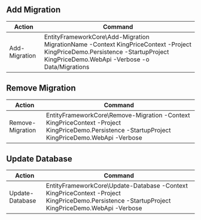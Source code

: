 ## Add Migration
| Action | Command |
| --- | --- |
| Add-Migration | EntityFrameworkCore\Add-Migration MigrationName -Context KingPriceContext -Project KingPriceDemo.Persistence -StartupProject KingPriceDemo.WebApi -Verbose -o Data/Migrations |

## Remove Migration
| Action | Command |
| --- | --- |
| Remove-Migration | EntityFrameworkCore\Remove-Migration -Context KingPriceContext -Project KingPriceDemo.Persistence -StartupProject KingPriceDemo.WebApi -Verbose |

## Update Database
| Action | Command |
| --- | --- |
| Update-Database | EntityFrameworkCore\Update-Database -Context KingPriceContext -Project KingPriceDemo.Persistence -StartupProject KingPriceDemo.WebApi -Verbose |